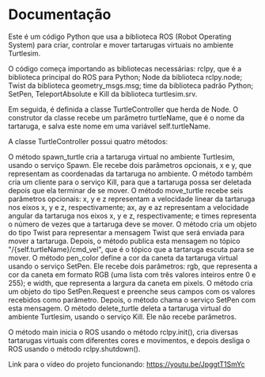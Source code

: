 # Documentação
Este é um código Python que usa a biblioteca ROS (Robot Operating System) para criar, controlar e mover tartarugas virtuais no ambiente Turtlesim.

O código começa importando as bibliotecas necessárias: rclpy, que é a biblioteca principal do ROS para Python; Node da biblioteca rclpy.node; Twist da biblioteca geometry_msgs.msg; time da biblioteca padrão Python; SetPen, TeleportAbsolute e Kill da biblioteca turtlesim.srv.

Em seguida, é definida a classe TurtleController que herda de Node. O construtor da classe recebe um parâmetro turtleName, que é o nome da tartaruga, e salva este nome em uma variável self.turtleName.

A classe TurtleController possui quatro métodos:

O método spawn_turtle cria a tartaruga virtual no ambiente Turtlesim, usando o serviço Spawn. Ele recebe dois parâmetros opcionais, x e y, que representam as coordenadas da tartaruga no ambiente. O método também cria um cliente para o serviço Kill, para que a tartaruga possa ser deletada depois que ela terminar de se mover.
O método move_turtle recebe seis parâmetros opcionais: x, y e z representam a velocidade linear da tartaruga nos eixos x, y e z, respectivamente; ax, ay e az representam a velocidade angular da tartaruga nos eixos x, y e z, respectivamente; e times representa o número de vezes que a tartaruga deve se mover. O método cria um objeto do tipo Twist para representar a mensagem Twist que será enviada para mover a tartaruga. Depois, o método publica esta mensagem no tópico "/{self.turtleName}/cmd_vel", que é o tópico que a tartaruga escuta para se mover.
O método pen_color define a cor da caneta da tartaruga virtual usando o serviço SetPen. Ele recebe dois parâmetros: rgb, que representa a cor da caneta em formato RGB (uma lista com três valores inteiros entre 0 e 255); e width, que representa a largura da caneta em pixels. O método cria um objeto do tipo SetPen.Request e preenche seus campos com os valores recebidos como parâmetro. Depois, o método chama o serviço SetPen com esta mensagem.
O método delete_turtle deleta a tartaruga virtual do ambiente Turtlesim, usando o serviço Kill. Ele não recebe parâmetros.

O método main inicia o ROS usando o método rclpy.init(), cria diversas tartarugas virtuais com diferentes cores e movimentos, e depois desliga o ROS usando o método rclpy.shutdown().

Link para o vídeo do projeto funcionando:
https://youtu.be/JpggtT1SmYc

